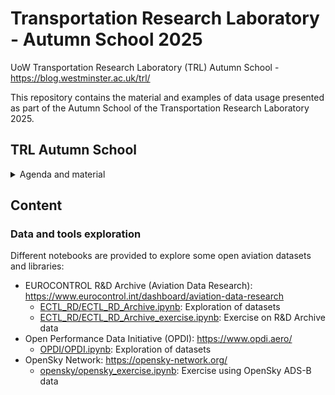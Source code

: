 # Transportation Research Laboratory - Autumn School 2025
UoW Transportation Research Laboratory (TRL) Autumn School - https://blog.westminster.ac.uk/trl/


This repository contains the material and examples of data usage presented as part of the Autumn School of the Transportation Research Laboratory 2025.

## TRL Autumn School

<details>
<summary>Agenda and material</summary>
  
- Monday – 27 October – Lectures :
    - Introduction to air traffic management and mobility modelling
    - Use of anonymised Mobile Network Data for transport modelling
    - Modelling and simulating the system ([Mercury](https://github.com/UoW-ATM/Mercury) Agent-Based Model)
    - Techniques for data analysis and modelling
        - Process mining for air transport and simulation analysis
        - Regression models for flight operations
        - Clustering and trajectory analysis
        
- Tuesday – 28 October – Hands-on data:
    - Data sources for air transport and beyond (see [Data and tools exploration](#data-and-tools-exploration))
    - Example of research and models using open data sources
    - Definition of problems/topics to tackle during the rest of the week
    
- Wednesday – Thursday – 29-30 October – working on problems/topics.

- Friday – 31 October (hybrid (in person strongly recommended)):
    - Presentation of results/models developed by groups
 
</details>

## Content

### Data and tools exploration
Different notebooks are provided to explore some open aviation datasets and libraries:

- EUROCONTROL R&D Archive (Aviation Data Research): https://www.eurocontrol.int/dashboard/aviation-data-research
  - [ECTL_RD/ECTL_RD_Archive.ipynb](ECTL_RD/ECTL_RD_Archive.ipynb): Exploration of datasets
  - [ECTL_RD/ECTL_RD_Archive_exercise.ipynb](ECTL_RD/ECTL_RD_Archive_exercise.ipynb): Exercise on R&D Archive data
- Open Performance Data Initiative (OPDI): https://www.opdi.aero/
  - [OPDI/OPDI.ipynb](OPDI/OPDI.ipynb): Exploration of datasets
- OpenSky Network: https://opensky-network.org/
  - [opensky/opensky_exercise.ipynb](opensky/opensky_exercise.ipynb): Exercise using OpenSky ADS-B data

